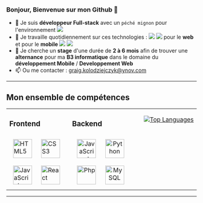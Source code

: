 ### Bonjour, Bienvenue sur mon Github 👋

- 🔭 Je suis **développeur Full-stack** avec un ```péché mignon``` pour l'environnement <img src="https://img.shields.io/badge/javascript-20232A?style=for-the-badge&logo=javascript&logoColor=61DAFB">
- 🌱 Je travaille quotidiennement sur ces technologies : <img src="https://img.shields.io/badge/React-20232A?style=for-the-badge&logo=react&logoColor=61DAFB"> <img src="https://img.shields.io/badge/NextJs-323330?style=for-the-badge&logo=React&logoColor=0070f3"> pour le **web** et pour le **mobile** <img src="https://img.shields.io/badge/flutter-323330?style=for-the-badge&logo=flutter&logoColor=OxFF2196F3"> <img src="https://img.shields.io/badge/React_Native-20232A?style=for-the-badge&logo=react&logoColor=61DAFB">
- 👯 Je cherche un **stage** d'une durée de **2 à 6 mois** afin de trouver une **alternance** pour ma **B3 informatique** dans le domaine du **développement Mobile** / **Developpement Web**
- 📫 Ou me contacter : graig.kolodziejczyk@ynov.com
------------------------------------------------------------------------------------------------------------------------------------------------------------------
## Mon ensemble de compétences
<table>
<tr>
<td valign="top" width="33%">

### Frontend
<div align="left">   
<img style="margin: 10px" src="https://profilinator.rishav.dev/skills-assets/html5-original-wordmark.svg" alt="HTML5" height="50" />
 <img style="margin: 10px" src="https://profilinator.rishav.dev/skills-assets/css3-original-wordmark.svg" alt="CSS3" height="50" /> 
<img style="margin: 10px" src="https://profilinator.rishav.dev/skills-assets/javascript-original.svg" alt="JavaScript" height="50" />  
<img style="margin: 10px" src="https://profilinator.rishav.dev/skills-assets/react-original-wordmark.svg" alt="React" height="50" />
</div>

</td>
<td valign="top" width="33%">
 
### Backend
<div align="center">  
<img style="margin: 10px" src="https://profilinator.rishav.dev/skills-assets/javascript-original.svg" alt="JavaScript" height="50" />  
<img style="margin: 10px" src="https://profilinator.rishav.dev/skills-assets/python-original.svg" alt="Python" height="50" />
<img style="margin: 10px" src="https://profilinator.rishav.dev/skills-assets/php-original.svg" alt="Php" height="50" />
<img style="margin: 10px" src="https://profilinator.rishav.dev/skills-assets/mysql-original-wordmark.svg" alt="MySQL" height="50" />  
</div>

<td valign="top" width="100%">
<div align="right">
 
[![Top Languages](https://readme-stats-envoy-vc.vercel.app/api/top-langs/?username=Gra1gkolodziejczyk&layout=compact)](https://github.com/Gra1gkolodziejczyk/Gra1gkolodziejczyk)
 
 </div>
</table>  
 
------------------------------------------------------------------------------------------------------------------------------------------------------------------
